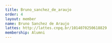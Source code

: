 ```yaml
---
title: Bruno_sanchez_de_araujo
order: 4
layout: member
name: Bruno Sanchez de Araujo
lattes: http://lattes.cnpq.br/1014070250618829
membership: Alumni
---
```


